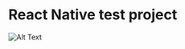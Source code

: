 # React Native test project
![Alt Text](https://media.giphy.com/media/wC4kDKz7yTZ82i6YA6/giphy.gif)
